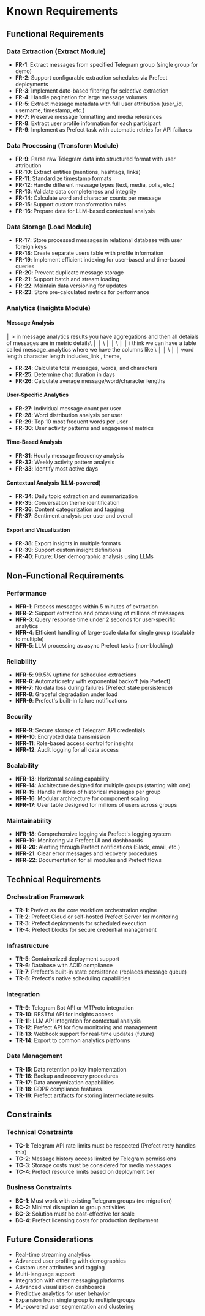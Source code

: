 


# Known Requirements

## Functional Requirements

### Data Extraction (Extract Module)
- **FR-1**: Extract messages from specified Telegram group (single group for demo)
- **FR-2**: Support configurable extraction schedules via Prefect deployments
- **FR-3**: Implement date-based filtering for selective extraction
- **FR-4**: Handle pagination for large message volumes
- **FR-5**: Extract message metadata with full user attribution (user_id, username, timestamp, etc.)
- **FR-7**: Preserve message formatting and media references
- **FR-8**: Extract user profile information for each participant
- **FR-9**: Implement as Prefect task with automatic retries for API failures

### Data Processing (Transform Module)
- **FR-9**: Parse raw Telegram data into structured format with user attribution
- **FR-10**: Extract entities (mentions, hashtags, links)
- **FR-11**: Standardize timestamp formats
- **FR-12**: Handle different message types (text, media, polls, etc.)
- **FR-13**: Validate data completeness and integrity
- **FR-14**: Calculate word and character counts per message
- **FR-15**: Support custom transformation rules
- **FR-16**: Prepare data for LLM-based contextual analysis

### Data Storage (Load Module)
- **FR-17**: Store processed messages in relational database with user foreign keys
- **FR-18**: Create separate users table with profile information
- **FR-19**: Implement efficient indexing for user-based and time-based queries
- **FR-20**: Prevent duplicate message storage
- **FR-21**: Support batch and stream loading
- **FR-22**: Maintain data versioning for updates
- **FR-23**: Store pre-calculated metrics for performance

### Analytics (Insights Module)





#### Message Analysis


│ > in message analytics results you have aggregations and then all detaials of messages are in metric details\                            │
│   \                                                                                                                                      │
│   \                                                                                                                                      │
│   i think we can have a table called message_analytics where we have the columns like \                                                  │
│   \                                                                                                                                      │
│   word length character length includes_link , theme,    


- **FR-24**: Calculate total messages, words, and characters
- **FR-25**: Determine chat duration in days
- **FR-26**: Calculate average message/word/character lengths

#### User-Specific Analytics
- **FR-27**: Individual message count per user
- **FR-28**: Word distribution analysis per user
- **FR-29**: Top 10 most frequent words per user
- **FR-30**: User activity patterns and engagement metrics

#### Time-Based Analysis
- **FR-31**: Hourly message frequency analysis 
- **FR-32**: Weekly activity pattern analysis
- **FR-33**: Identify most active days

#### Contextual Analysis (LLM-powered)
- **FR-34**: Daily topic extraction and summarization
- **FR-35**: Conversation theme identification
- **FR-36**: Content categorization and tagging
- **FR-37**: Sentiment analysis per user and overall

#### Export and Visualization
- **FR-38**: Export insights in multiple formats
- **FR-39**: Support custom insight definitions
- **FR-40**: Future: User demographic analysis using LLMs


## Non-Functional Requirements

### Performance
- **NFR-1**: Process messages within 5 minutes of extraction
- **NFR-2**: Support extraction and processing of millions of messages
- **NFR-3**: Query response time under 2 seconds for user-specific analytics
- **NFR-4**: Efficient handling of large-scale data for single group (scalable to multiple)
- **NFR-5**: LLM processing as async Prefect tasks (non-blocking)

### Reliability
- **NFR-5**: 99.5% uptime for scheduled extractions
- **NFR-6**: Automatic retry with exponential backoff (via Prefect)
- **NFR-7**: No data loss during failures (Prefect state persistence)
- **NFR-8**: Graceful degradation under load
- **NFR-9**: Prefect's built-in failure notifications

### Security
- **NFR-9**: Secure storage of Telegram API credentials
- **NFR-10**: Encrypted data transmission
- **NFR-11**: Role-based access control for insights
- **NFR-12**: Audit logging for all data access

### Scalability
- **NFR-13**: Horizontal scaling capability
- **NFR-14**: Architecture designed for multiple groups (starting with one)
- **NFR-15**: Handle millions of historical messages per group
- **NFR-16**: Modular architecture for component scaling
- **NFR-17**: User table designed for millions of users across groups

### Maintainability
- **NFR-18**: Comprehensive logging via Prefect's logging system
- **NFR-19**: Monitoring via Prefect UI and dashboards
- **NFR-20**: Alerting through Prefect notifications (Slack, email, etc.)
- **NFR-21**: Clear error messages and recovery procedures
- **NFR-22**: Documentation for all modules and Prefect flows

## Technical Requirements

### Orchestration Framework
- **TR-1**: Prefect as the core workflow orchestration engine
- **TR-2**: Prefect Cloud or self-hosted Prefect Server for monitoring
- **TR-3**: Prefect deployments for scheduled execution
- **TR-4**: Prefect blocks for secure credential management

### Infrastructure
- **TR-5**: Containerized deployment support
- **TR-6**: Database with ACID compliance
- **TR-7**: Prefect's built-in state persistence (replaces message queue)
- **TR-8**: Prefect's native scheduling capabilities

### Integration
- **TR-9**: Telegram Bot API or MTProto integration
- **TR-10**: RESTful API for insights access
- **TR-11**: LLM API integration for contextual analysis
- **TR-12**: Prefect API for flow monitoring and management
- **TR-13**: Webhook support for real-time updates (future)
- **TR-14**: Export to common analytics platforms

### Data Management
- **TR-15**: Data retention policy implementation
- **TR-16**: Backup and recovery procedures
- **TR-17**: Data anonymization capabilities
- **TR-18**: GDPR compliance features
- **TR-19**: Prefect artifacts for storing intermediate results

## Constraints

### Technical Constraints
- **TC-1**: Telegram API rate limits must be respected (Prefect retry handles this)
- **TC-2**: Message history access limited by Telegram permissions
- **TC-3**: Storage costs must be considered for media messages
- **TC-4**: Prefect resource limits based on deployment tier

### Business Constraints
- **BC-1**: Must work with existing Telegram groups (no migration)
- **BC-2**: Minimal disruption to group activities
- **BC-3**: Solution must be cost-effective for scale
- **BC-4**: Prefect licensing costs for production deployment

## Future Considerations
- Real-time streaming analytics
- Advanced user profiling with demographics
- Custom user attributes and tagging
- Multi-language support
- Integration with other messaging platforms
- Advanced visualization dashboards
- Predictive analytics for user behavior
- Expansion from single group to multiple groups
- ML-powered user segmentation and clustering